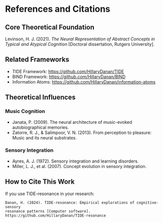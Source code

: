# References and Citations

## Core Theoretical Foundation

Levinson, H. J. (2021). *The Neural Representation of Abstract Concepts in Typical and Atypical Cognition* [Doctoral dissertation, Rutgers University].

## Related Frameworks

- TIDE Framework: https://github.com/HillaryDanan/TIDE
- BIND Framework: https://github.com/HillaryDanan/BIND
- Information Atoms: https://github.com/HillaryDanan/information-atoms

## Theoretical Influences

### Music Cognition
- Janata, P. (2009). The neural architecture of music-evoked autobiographical memories.
- Zatorre, R. J., & Salimpoor, V. N. (2013). From perception to pleasure: Music and its neural substrates.

### Sensory Integration
- Ayres, A. J. (1972). Sensory integration and learning disorders.
- Miller, L. J., et al. (2007). Concept evolution in sensory integration.

## How to Cite This Work

If you use TIDE-resonance in your research:

```
Danan, H. (2024). TIDE-resonance: Empirical explorations of cognitive-sensory
resonance patterns [Computer software]. https://github.com/HillaryDanan/TIDE-resonance
```

